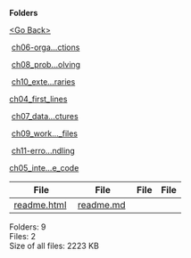 **Folders**

[&lt;Go Back&gt;](../right.html)

 [ch06-orga...ctions](ch06-organizing-code-with-functions/right.html)

 [ch08\_prob...olving](ch08_problem_solving/right.html)

 [ch10\_exte...raries](ch10_external_libraries/right.html)

[ch04\_first\_lines](ch04_first_lines/right.html)

 [ch07\_data...ctures](ch07_data_structures/right.html)

 [ch09\_work...\_files](ch09_working_with_files/right.html)

 [ch11-erro...ndling](ch11-error-handling/right.html)

[ch05\_inte...e\_code](ch05_interactive_code/right.html)

  

<table><thead><tr class="header"><th><strong>File</strong></th><th><strong>File</strong></th><th><strong>File</strong></th><th><strong>File</strong></th></tr></thead><tbody><tr class="odd"><td><a href="readme.html">readme.html</a> </td><td><a href="readme.md">readme.md</a> </td><td></td><td></td></tr></tbody></table>

Folders: 9  
Files: 2  
Size of all files: 2223 KB

